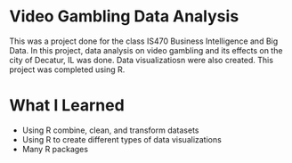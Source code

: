 # Video Gambling Data Analysis

This was a project done for the class IS470 Business Intelligence and Big Data. In this project, data analysis on video gambling and its effects on the city of Decatur, IL was done. Data visualizatiosn were also created. This project was completed using R.

# What I Learned

- Using R combine, clean, and transform datasets 
- Using R to create different types of data visualizations
- Many R packages
